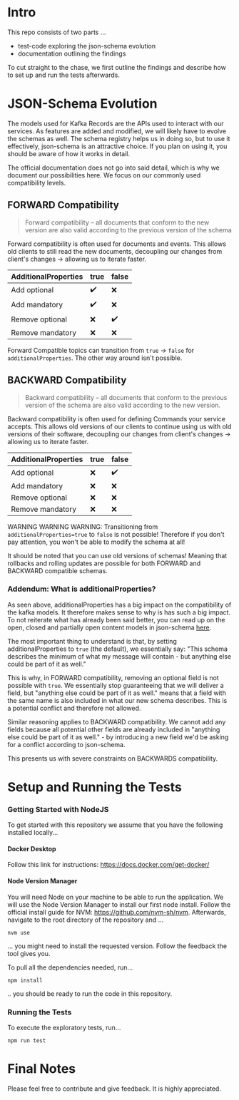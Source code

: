 # Intro
This repo consists of two parts ...
* test-code exploring the json-schema evolution
* documentation outlining the findings

To cut straight to the chase, we first outline the findings and describe how to set up and run the tests
afterwards.

# JSON-Schema Evolution
The models used for Kafka Records are the APIs used to interact with our services. As features are added and
modified, we will likely have to evolve the schemas as well. The schema registry helps us in doing so, but to use it
effectively, json-schema is an attractive choice. If you plan on using it, you should be aware of how it works in detail.

The official documentation does not go into said detail, which is why we document our possibilities here. 
We focus on our commonly used compatibility levels.

## FORWARD Compatibility
> Forward compatibility – all documents that conform to the new version are also valid according to the previous version of the schema

Forward compatibility is often used for documents and events. This allows old clients to still read the new documents,
decoupling our changes from client's changes -> allowing us to iterate faster.

| AdditionalProperties | true | false |
|----------------------|------|-------|
| Add optional         | :heavy_check_mark: | :x: |
| Add mandatory        | :heavy_check_mark: | :x: |
| Remove optional      | :x: | :heavy_check_mark: |
| Remove mandatory     | :x: | :x: |

Forward Compatible topics can transition from `true` -> `false` for `additionalProperties`. The other way around isn't possible.

## BACKWARD Compatibility
> Backward compatibility – all documents that conform to the previous version of the schema are also valid according to the new version.

Backward compatibility is often used for defining Commands your service accepts. This allows old versions of our clients 
to continue using us with old versions of their software, decoupling our changes from client's changes -> allowing us to iterate faster.

| AdditionalProperties | true | false |
|----------------------|------|-------|
| Add optional         | :x: | :heavy_check_mark: |
| Add mandatory        | :x: | :x: |
| Remove optional      | :x: | :x: |
| Remove mandatory     | :x: | :x: |

WARNING WARNING WARNING:
Transitioning from `additionalProperties=true` to `false` is not possible! Therefore if you don't pay attention,
you won't be able to modify the schema at all!

It should be noted that you can use old versions of schemas! Meaning that rollbacks and rolling updates are possible for
both FORWARD and BACKWARD compatible schemas.

### Addendum: What is additionalProperties?
As seen above, additionalProperties has a big impact on the compatibility of the kafka models. It therefore makes sense to
why is has such a big impact. To not reiterate what has already been said better, you can read up on the open, closed and partially
open content models in json-schema [here](https://yokota.blog/2021/03/29/understanding-json-schema-compatibility/).

The most important thing to understand is that, by setting additionalProperties to `true` (the default), we essentially say:
"This schema describes the minimum of what my message will contain - but anything else could be part of it as well."

This is why, in FORWARD compatibility, removing an optional field is not possible with `true`. We essentially stop guaranteeing
that we will deliver a field, but "anything else could be part of it as well." means that a field with the same name is also
included in what our new schema describes. This is a potential conflict and therefore not allowed.

Similar reasoning applies to BACKWARD compatibility. We cannot add any fields because all potential other fields are already included
in "anything else could be part of it as well." - by introducing a new field we'd be asking for a conflict according to json-schema.

This presents us with severe constraints on BACKWARDS compatibility.

# Setup and Running the Tests
### Getting Started with NodeJS
To get started with this repository we assume that you have the following installed locally...

#### Docker Desktop
Follow this link for instructions: https://docs.docker.com/get-docker/

#### Node Version Manager
You will need Node on your machine to be able to run the application. We will use the Node Version Manager to install
our first node install. Follow the official install guide for NVM: https://github.com/nvm-sh/nvm. Afterwards, navigate to the root directory of the repository and ...
```shell
nvm use
```
... you might need to install the requested version. Follow the feedback the tool gives you.

To pull all the dependencies needed, run...
```shell
npm install
```
.. you should be ready to run the code in this repository.

### Running the Tests
To execute the exploratory tests, run...
```shell
npm run test
```

# Final Notes

Please feel free to contribute and give feedback. It is highly appreciated.
